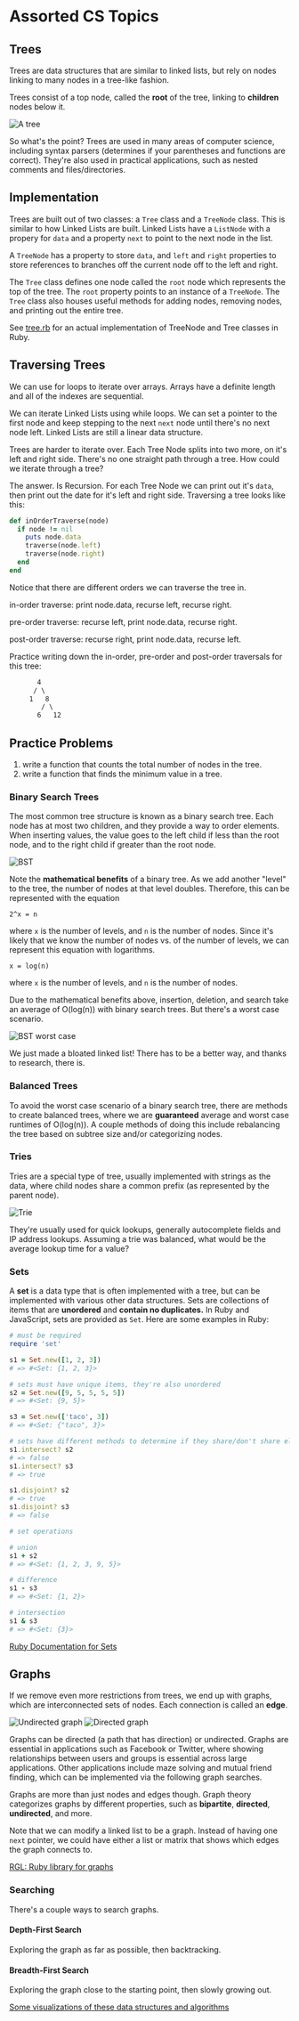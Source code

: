 # Assorted CS Topics

## Trees

Trees are data structures that are similar to linked lists, but rely on nodes linking to many nodes in a tree-like fashion.

Trees consist of a top node, called the **root** of the tree, linking to **children** nodes below it.

![A tree](http://poj.org/images/1330_1.jpg)

So what's the point? Trees are used in many areas of computer science, including syntax parsers (determines if your parentheses and functions are correct). They're also used in practical applications, such as nested comments and files/directories.

## Implementation

Trees are built out of two classes: a `Tree` class and a `TreeNode` class.
This is similar to how Linked Lists are built. Linked Lists have a `ListNode` with
a propery for `data` and a property `next` to point to the next node in the list.

A `TreeNode` has a property to store `data`, and `left` and `right` properties to
store references to branches off the current node off to the left and right.

The `Tree` class defines one node called the `root` node which represents the top of the tree.
The `root` property points to an instance of a `TreeNode`. The `Tree` class also houses useful
methods for adding nodes, removing nodes, and printing out the entire tree.

See [tree.rb](tree.rb) for an actual implementation of TreeNode and Tree classes in Ruby.

## Traversing Trees

We can use for loops to iterate over arrays. Arrays have a definite length and
all of the indexes are sequential.

We can iterate Linked Lists using while loops. We can set a pointer to the first
node and keep stepping to the next `next` node until there's no next node left.
Linked Lists are still a linear data structure.

Trees are harder to iterate over. Each Tree Node splits into two more, on it's
left and right side. There's no one straight path through a tree. How could we
iterate through a tree?

The answer. Is Recursion. For each Tree Node we can print out it's `data`, then
print out the date for it's left and right side. Traversing a tree looks like this:

```ruby
def inOrderTraverse(node)
  if node != nil
    puts node.data
    traverse(node.left)
    traverse(node.right)
  end
end
```

Notice that there are different orders we can traverse the tree in.

in-order traverse: print node.data, recurse left, recurse right.

pre-order traverse: recurse left, print node.data, recurse right.

post-order traverse: recurse right, print node.data, recurse left.

Practice writing down the in-order, pre-order and post-order traversals
for this tree:

```txt
       4
      / \
     1   8
        / \
       6   12
```

## Practice Problems

1. write a function that counts the total number of nodes in the tree.
2. write a function that finds the minimum value in a tree.

### Binary Search Trees

The most common tree structure is known as a binary search tree. Each node has
at most two children, and they provide a way to order elements. When inserting values,
the value goes to the left child if less than the root node, and to the right child
if greater than the root node.

![BST](http://cramster-image.s3.amazonaws.com/definitions/computerscience-5-img-1.png)

Note the **mathematical benefits** of a binary tree. As we add another "level" to
the tree, the number of nodes at that level doubles. Therefore, this can be represented
with the equation

```
2^x = n
```

where `x` is the number of levels, and `n` is the number of nodes. Since it's likely
that we know the number of nodes vs. of the number of levels, we can represent this
equation with logarithms.

```
x = log(n)
```

where `x` is the number of levels, and `n` is the number of nodes.

Due to the mathematical benefits above, insertion, deletion, and search take an average of O(log(n)) with binary search trees. But there's a worst case scenario.

![BST worst case](http://interactivepython.org/runestone/static/pythonds/_images/skewedTree.png)

We just made a bloated linked list! There has to be a better way, and thanks to research, there is.

### Balanced Trees

To avoid the worst case scenario of a binary search tree, there are methods to create balanced trees, where we are **guaranteed** average and worst case runtimes of O(log(n)). A couple methods of doing this include rebalancing the tree based on subtree size and/or categorizing nodes.

### Tries

Tries are a special type of tree, usually implemented with strings as the data, where child nodes share a common prefix (as represented by the parent node).

![Trie](https://upload.wikimedia.org/wikipedia/commons/thumb/b/be/Trie_example.svg/400px-Trie_example.svg.png)

They're usually used for quick lookups, generally autocomplete fields and IP address lookups. Assuming a trie was balanced, what would be the average lookup time for a value?

### Sets

A **set** is a data type that is often implemented with a tree, but can be implemented with various other data structures. Sets are collections of items that are **unordered** and **contain no duplicates.** In Ruby and JavaScript, sets are provided as `Set`. Here are some examples in Ruby:

```rb
# must be required
require 'set'

s1 = Set.new([1, 2, 3])
# => #<Set: {1, 2, 3}>

# sets must have unique items, they're also unordered
s2 = Set.new([9, 5, 5, 5, 5])
# => #<Set: {9, 5}>

s3 = Set.new(['taco', 3])
# => #<Set: {"taco", 3}>

# sets have different methods to determine if they share/don't share elements
s1.intersect? s2
# => false
s1.intersect? s3
# => true

s1.disjoint? s2
# => true
s1.disjoint? s3
# => false

# set operations

# union
s1 + s2
# => #<Set: {1, 2, 3, 9, 5}>

# difference
s1 - s3
# => #<Set: {1, 2}>

# intersection
s1 & s3
# => #<Set: {3}>
```

[Ruby Documentation for Sets](http://ruby-doc.org/stdlib-2.3.0/libdoc/set/rdoc/Set.html)

## Graphs

If we remove even more restrictions from trees, we end up with graphs, which are interconnected sets of nodes. Each connection is called an **edge**.

![Undirected graph](https://computersciencesource.files.wordpress.com/2010/05/dfs_1.png)
![Directed graph](https://upload.wikimedia.org/wikipedia/commons/thumb/0/03/Directed_acyclic_graph_2.svg/305px-Directed_acyclic_graph_2.svg.png)

Graphs can be directed (a path that has direction) or undirected. Graphs are essential in applications such as Facebook or Twitter, where showing relationships between users and groups is essential across large applications. Other applications include maze solving and mutual friend finding, which can be implemented via the following graph searches.

Graphs are more than just nodes and edges though. Graph theory categorizes graphs by different properties, such as **bipartite**, **directed**, **undirected**, and more.

Note that we can modify a linked list to be a graph. Instead of having one `next` pointer, we could have either a list or matrix that shows which edges the graph connects to.

[RGL: Ruby library for graphs](https://github.com/monora/rgl)

### Searching

There's a couple ways to search graphs.

#### Depth-First Search

Exploring the graph as far as possible, then backtracking.

#### Breadth-First Search

Exploring the graph close to the starting point, then slowly growing out.

[Some visualizations of these data structures and algorithms](http://visualgo.net/)
